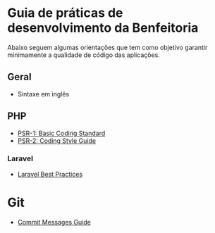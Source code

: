 # Guia de práticas de desenvolvimento da Benfeitoria

Abaixo seguem algumas orientações que tem como objetivo garantir minimamente a qualidade de código das aplicações.

## Geral

* Sintaxe em inglês

## PHP

* [PSR-1: Basic Coding Standard](https://www.php-fig.org/psr/psr-1/)
* [PSR-2: Coding Style Guide](https://www.php-fig.org/psr/psr-2/)

### Laravel

* [Laravel Best Practices](https://github.com/alexeymezenin/laravel-best-practices)

# Git

* [Commit Messages Guide](https://github.com/RomuloOliveira/commit-messages-guide)
